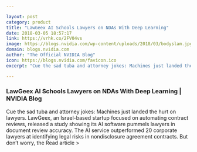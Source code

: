 ```yaml
---

layout: post
category: product
title: "LawGeex AI Schools Lawyers on NDAs With Deep Learning"
date: 2018-03-05 18:57:17
link: https://vrhk.co/2FV04vs
image: https://blogs.nvidia.com/wp-content/uploads/2018/03/bodyslam.jpg
domain: blogs.nvidia.com
author: "The Official NVIDIA Blog"
icon: https://blogs.nvidia.com/favicon.ico
excerpt: "Cue the sad tuba and attorney jokes: Machines just landed the hurt on lawyers. LawGeex, an Israel-based startup focused on automating contract reviews, released a study showing its AI software pummels lawyers in document review accuracy. The AI service outperformed 20 corporate lawyers at identifying legal risks in nondisclosure agreement contracts. But don’t worry, the Read article &gt;"

---
```


### LawGeex AI Schools Lawyers on NDAs With Deep Learning | NVIDIA Blog

Cue the sad tuba and attorney jokes: Machines just landed the hurt on lawyers. LawGeex, an Israel-based startup focused on automating contract reviews, released a study showing its AI software pummels lawyers in document review accuracy. The AI service outperformed 20 corporate lawyers at identifying legal risks in nondisclosure agreement contracts. But don’t worry, the Read article &gt;
